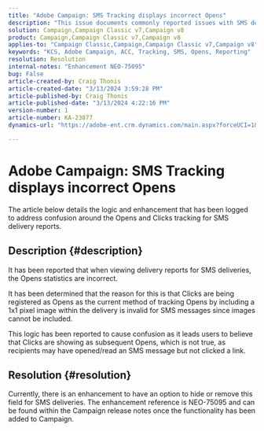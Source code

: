 ```yaml
---
title: "Adobe Campaign: SMS Tracking displays incorrect Opens"
description: "This issue documents commonly reported issues with SMS delivery tracking displaying incorrect Opens within delivery reporting"
solution: Campaign,Campaign Classic v7,Campaign v8
product: Campaign,Campaign Classic v7,Campaign v8
applies-to: "Campaign Classic,Campaign,Campaign Classic v7,Campaign v8"
keywords: "KCS, Adobe Campaign, ACC, Tracking, SMS, Opens, Reporting"
resolution: Resolution
internal-notes: "Enhancement NEO-75095"
bug: False
article-created-by: Craig Thonis
article-created-date: "3/13/2024 3:59:28 PM"
article-published-by: Craig Thonis
article-published-date: "3/13/2024 4:22:16 PM"
version-number: 1
article-number: KA-23877
dynamics-url: "https://adobe-ent.crm.dynamics.com/main.aspx?forceUCI=1&pagetype=entityrecord&etn=knowledgearticle&id=5b0416a9-52e1-ee11-904d-6045bd006079"

---
```

# Adobe Campaign: SMS Tracking displays incorrect Opens


The article below details the logic and enhancement that has been logged to address confusion around the Opens and Clicks tracking for SMS delivery reports.

## Description {#description}


It has been reported that when viewing delivery reports for SMS deliveries, the Opens statistics are incorrect.

It has been determined that the reason for this is that Clicks are being registered as Opens as the current method of tracking Opens by including a 1x1 pixel image within the delivery is invalid for SMS messages since images cannot be included.

This logic has been reported to cause confusion as it leads users to believe that Clicks are showing as subsequent Opens, which is not true, as recipients may have opened/read an SMS message but not clicked a link.


## Resolution {#resolution}


Currently, there is an enhancement to have an option to hide or remove this field for SMS deliveries. The enhancement reference is NEO-75095 and can be found within the Campaign release notes once the functionality has been added to Campaign.
